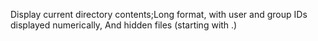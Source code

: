 Display current directory contents;Long format, with user and group IDs displayed numerically, And hidden files (starting with .)
